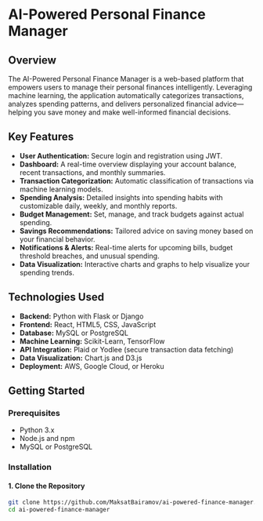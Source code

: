 # AI-Powered Personal Finance Manager

## Overview
The AI-Powered Personal Finance Manager is a web-based platform that empowers users to manage their personal finances intelligently. Leveraging machine learning, the application automatically categorizes transactions, analyzes spending patterns, and delivers personalized financial advice—helping you save money and make well-informed financial decisions.

## Key Features
- **User Authentication:** Secure login and registration using JWT.
- **Dashboard:** A real-time overview displaying your account balance, recent transactions, and monthly summaries.
- **Transaction Categorization:** Automatic classification of transactions via machine learning models.
- **Spending Analysis:** Detailed insights into spending habits with customizable daily, weekly, and monthly reports.
- **Budget Management:** Set, manage, and track budgets against actual spending.
- **Savings Recommendations:** Tailored advice on saving money based on your financial behavior.
- **Notifications & Alerts:** Real-time alerts for upcoming bills, budget threshold breaches, and unusual spending.
- **Data Visualization:** Interactive charts and graphs to help visualize your spending trends.

## Technologies Used
- **Backend:** Python with Flask or Django
- **Frontend:** React, HTML5, CSS, JavaScript
- **Database:** MySQL or PostgreSQL
- **Machine Learning:** Scikit-Learn, TensorFlow
- **API Integration:** Plaid or Yodlee (secure transaction data fetching)
- **Data Visualization:** Chart.js and D3.js
- **Deployment:** AWS, Google Cloud, or Heroku

## Getting Started

### Prerequisites
- Python 3.x  
- Node.js and npm  
- MySQL or PostgreSQL

### Installation

#### 1. Clone the Repository
```bash
git clone https://github.com/MaksatBairamov/ai-powered-finance-manager.git
cd ai-powered-finance-manager
